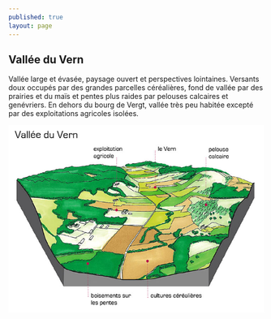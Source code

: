 ```yaml
---
published: true
layout: page
---
```


## Vallée du Vern

Vallée large et évasée, paysage ouvert et perspectives lointaines. Versants doux occupés par des grandes parcelles céréalières, fond de vallée par des prairies et du maïs et pentes plus raides par pelouses calcaires et genévriers. En dehors du bourg de Vergt, vallée très peu habitée excepté par des exploitations agricoles isolées. 

![20_ARCHITECTURE_BLOC1.jpg](/data/images/24/urbanisme/20_ARCHITECTURE_BLOC1.jpg)
